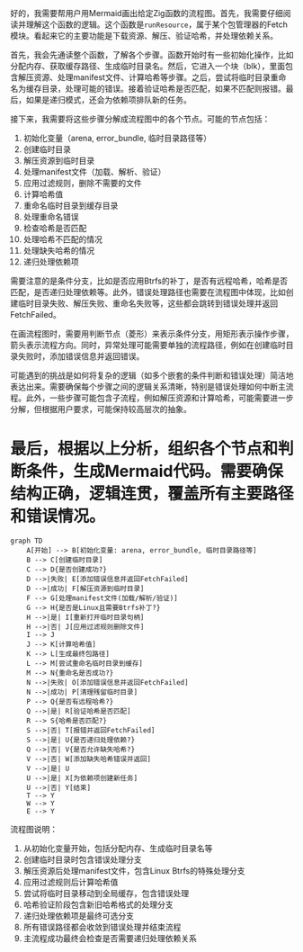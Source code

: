 好的，我需要帮用户用Mermaid画出给定Zig函数的流程图。首先，我需要仔细阅读并理解这个函数的逻辑。这个函数是`runResource`，属于某个包管理器的Fetch模块。看起来它的主要功能是下载资源、解压、验证哈希，并处理依赖关系。

首先，我会先通读整个函数，了解各个步骤。函数开始时有一些初始化操作，比如分配内存、获取缓存路径、生成临时目录名。然后，它进入一个块（blk），里面包含解压资源、处理manifest文件、计算哈希等步骤。之后，尝试将临时目录重命名为缓存目录，处理可能的错误。接着验证哈希是否匹配，如果不匹配则报错。最后，如果是递归模式，还会为依赖项排队新的任务。

接下来，我需要将这些步骤分解成流程图中的各个节点。可能的节点包括：

1. 初始化变量（arena, error_bundle, 临时目录路径等）
2. 创建临时目录
3. 解压资源到临时目录
4. 处理manifest文件（加载、解析、验证）
5. 应用过滤规则，删除不需要的文件
6. 计算哈希值
7. 重命名临时目录到缓存目录
8. 处理重命名错误
9. 检查哈希是否匹配
10. 处理哈希不匹配的情况
11. 处理缺失哈希的情况
12. 递归处理依赖项

需要注意的是条件分支，比如是否应用Btrfs的补丁，是否有远程哈希，哈希是否匹配，是否递归处理依赖等。此外，错误处理路径也需要在流程图中体现，比如创建临时目录失败、解压失败、重命名失败等，这些都会跳转到错误处理并返回FetchFailed。

在画流程图时，需要用判断节点（菱形）来表示条件分支，用矩形表示操作步骤，箭头表示流程方向。同时，异常处理可能需要单独的流程路径，例如在创建临时目录失败时，添加错误信息并返回错误。

可能遇到的挑战是如何将复杂的逻辑（如多个嵌套的条件判断和错误处理）简洁地表达出来。需要确保每个步骤之间的逻辑关系清晰，特别是错误处理如何中断主流程。此外，一些步骤可能包含子流程，例如解压资源和计算哈希，可能需要进一步分解，但根据用户要求，可能保持较高层次的抽象。

最后，根据以上分析，组织各个节点和判断条件，生成Mermaid代码。需要确保结构正确，逻辑连贯，覆盖所有主要路径和错误情况。
================================================
```mermaid
graph TD
    A[开始] --> B[初始化变量: arena, error_bundle, 临时目录路径等]
    B --> C[创建临时目录]
    C --> D{是否创建成功?}
    D -->|失败| E[添加错误信息并返回FetchFailed]
    D -->|成功| F[解压资源到临时目录]
    F --> G[处理manifest文件(加载/解析/验证)]
    G --> H{是否是Linux且需要Btrfs补丁?}
    H -->|是| I[重新打开临时目录句柄]
    H -->|否| J[应用过滤规则删除文件]
    I --> J
    J --> K[计算哈希值]
    K --> L[生成最终包路径]
    L --> M[尝试重命名临时目录到缓存]
    M --> N{重命名是否成功?}
    N -->|失败| O[添加错误信息并返回FetchFailed]
    N -->|成功| P[清理残留临时目录]
    P --> Q{是否有远程哈希?}
    Q -->|是| R[验证哈希是否匹配]
    R --> S{哈希是否匹配?}
    S -->|否| T[报错并返回FetchFailed]
    S -->|是| U{是否递归处理依赖?}
    Q -->|否| V{是否允许缺失哈希?}
    V -->|否| W[添加缺失哈希错误并返回]
    V -->|是| U
    U -->|是| X[为依赖项创建新任务]
    U -->|否| Y[结束]
    T --> Y
    W --> Y
    E --> Y
``` 

流程图说明：
1. 从初始化变量开始，包括分配内存、生成临时目录名等
2. 创建临时目录时包含错误处理分支
3. 解压资源后处理manifest文件，包含Linux Btrfs的特殊处理分支
4. 应用过滤规则后计算哈希值
5. 尝试将临时目录移动到全局缓存，包含错误处理
6. 哈希验证阶段包含新旧哈希格式的处理分支
7. 递归处理依赖项是最终可选分支
8. 所有错误路径都会收敛到错误处理并结束流程
9. 主流程成功最终会检查是否需要递归处理依赖关系